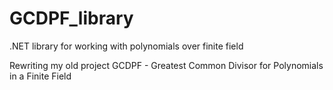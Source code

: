 # GCDPF_library
.NET library for working with polynomials over finite field

Rewriting my old project GCDPF - Greatest Common Divisor for Polynomials in a Finite Field
